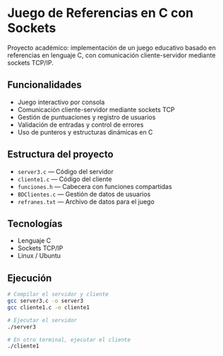 # Juego de Referencias en C con Sockets

Proyecto académico: implementación de un juego educativo basado en referencias en lenguaje C, con comunicación cliente-servidor mediante sockets TCP/IP.

## Funcionalidades
- Juego interactivo por consola
- Comunicación cliente-servidor mediante sockets TCP
- Gestión de puntuaciones y registro de usuarios
- Validación de entradas y control de errores
- Uso de punteros y estructuras dinámicas en C

## Estructura del proyecto
- `server3.c` — Código del servidor
- `cliente1.c` — Código del cliente
- `funciones.h` — Cabecera con funciones compartidas
- `BDClientes.c` — Gestión de datos de usuarios
- `refranes.txt` — Archivo de datos para el juego

## Tecnologías
- Lenguaje C
- Sockets TCP/IP
- Linux / Ubuntu

## Ejecución
```bash
# Compilar el servidor y cliente
gcc server3.c -o server3
gcc cliente1.c -o cliente1

# Ejecutar el servidor
./server3

# En otro terminal, ejecutar el cliente
./cliente1
